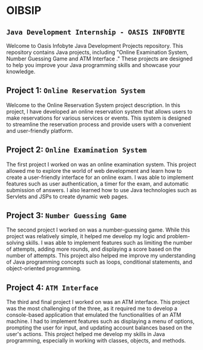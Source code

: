 # OIBSIP
## `Java Development Internship - OASIS INFOBYTE`


Welcome to Oasis Infobyte Java Development Projects repository. This repository contains Java projects, including "Online Examination System, Number Guessing Game and ATM Interface ." These projects are designed to help you improve your Java programming skills and showcase your knowledge.

## Project 1: `Online Reservation System`
Welcome to the Online Reservation System project description. In this project, I have developed an online reservation system that allows users to make reservations for various services or events. This system is designed to streamline the reservation process and provide users with a convenient and user-friendly platform.

## Project 2: `Online Examination System`
The first project I worked on was an online examination system. This project allowed me to explore the world of web development and learn how to create a user-friendly interface for an online exam.
I was able to implement features such as user authentication, a timer for the exam, and automatic submission of answers. I also learned how to use Java technologies such as Servlets and JSPs to create dynamic web pages.

## Project 3: `Number Guessing Game`
The second project I worked on was a number-guessing game. While this project was relatively simple, it helped me develop my logic and problem-solving skills.
I was able to implement features such as limiting the number of attempts, adding more rounds, and displaying a score based on the number of attempts. This project also helped me improve my understanding of Java programming concepts such as loops, conditional statements, and object-oriented programming.

## Project 4: `ATM Interface`
The third and final project I worked on was an ATM interface. This project was the most challenging of the three, as it required me to develop a console-based application that emulated the functionalities of an ATM machine.
I had to implement features such as displaying a menu of options, prompting the user for input, and updating account balances based on the user's actions. This project helped me develop my skills in Java programming, especially in working with classes, objects, and methods.
